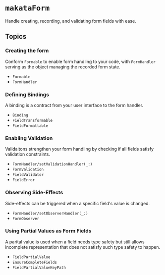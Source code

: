 # ``makataForm``

Handle creating, recording, and validating form fields with ease.

## Topics

### Creating the form

Conform ``Formable`` to enable form handling to your code, with ``FormHandler`` serving as the object managing the recorded form state.

- ``Formable``
- ``FormHandler``

### Defining Bindings

A binding is a contract from your user interface to the form handler.

- ``Binding``
- ``FieldTransformable``
- ``FieldFormattable``

### Enabling Validation

Validaitons strengthen your form handling by checking if all fields satisfy validation constraints.

- ``FormHandler/setValidationHandler(_:)``
- ``FormValidation``
- ``FieldValidator``
- ``FieldError``

### Observing Side-Effects

Side-effects can be triggered when a specific field's value is changed.

- ``FormHandler/setObserverHandler(_:)``
- ``FormObserver``

### Using Partial Values as Form Fields

A parital value is used when a field needs type safety but still allows incomplete representation that does not satisfy such type safety to happen.

- ``FieldPartialValue``
- ``EnsureCompleteFields``
- ``FieldPartialValueKeyPath``
